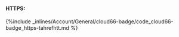 <!-- usedin: [ _general/account/cloud66-badge.md] -->

#### HTTPS:



{%include _inlines/Account/General/cloud66-badge/code_cloud66-badge_https-tahrefhtt.md %}



